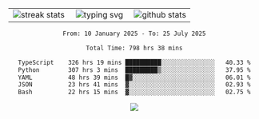 <div align="center">
  <table style="border: none;" border="0" cellspacing="0" cellpadding="0">
    <tr>
      <td align="center" width="33%">
        <img src="https://github-readme-streak-stats.herokuapp.com/?user=kurtismassey&theme=tokyonight&hide_border=true" alt="streak stats" />
      </td>
      <td align="center" width="33%">
        <img src="https://readme-typing-svg.herokuapp.com/?font=Fira+Code&weight=600&size=15&duration=4000&pause=1000&color=00FF00&center=true&vCenter=true&random=false&width=150&lines=Hey%2C+I%27m+Kurtis!" alt="typing svg" />
      </td>
      <td align="center" width="33%">
        <img src="https://github-readme-stats.vercel.app/api?username=kurtismassey&show_icons=true&theme=tokyonight&hide_title=true" alt="github stats" />
      </td>
    </tr>
  </table>
</div>
<div align="center">

<!--START_SECTION:waka-->

```txt
From: 10 January 2025 - To: 25 July 2025

Total Time: 798 hrs 38 mins

TypeScript    326 hrs 19 mins ██████████░░░░░░░░░░░░░░░   40.33 %
Python        307 hrs 3 mins  █████████▒░░░░░░░░░░░░░░░   37.95 %
YAML          48 hrs 39 mins  █▓░░░░░░░░░░░░░░░░░░░░░░░   06.01 %
JSON          23 hrs 41 mins  ▓░░░░░░░░░░░░░░░░░░░░░░░░   02.93 %
Bash          22 hrs 15 mins  ▓░░░░░░░░░░░░░░░░░░░░░░░░   02.75 %
```

<!--END_SECTION:waka-->

  <img src="https://github-readme-activity-graph.vercel.app/graph?username=kurtismassey&theme=tokyo-night&hide_border=true&custom_title=Contribution%20Graph" />

</div>